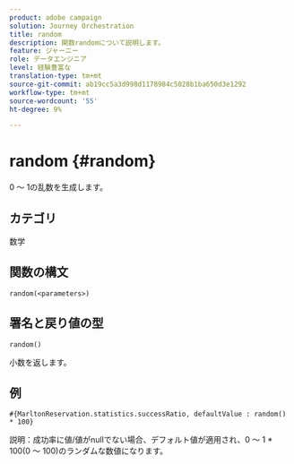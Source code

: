 ```yaml
---
product: adobe campaign
solution: Journey Orchestration
title: random
description: 関数randomについて説明します。
feature: ジャーニー
role: データエンジニア
level: 経験豊富な
translation-type: tm+mt
source-git-commit: ab19cc5a3d998d1178984c5028b1ba650d3e1292
workflow-type: tm+mt
source-wordcount: '55'
ht-degree: 9%

---
```



# random {#random}

0 ～ 1の乱数を生成します。

## カテゴリ

数学

## 関数の構文

`random(<parameters>)`

## 署名と戻り値の型

`random()`

小数を返します。

## 例

`#{MarltonReservation.statistics.successRatio, defaultValue : random() * 100}`

説明：成功率に値/値がnullでない場合、デフォルト値が適用され、0 ～ 1 * 100(0 ～ 100)のランダムな数値になります。

